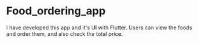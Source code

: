 # Food_ordering_app
I have developed this app and it's UI with Flutter. Users can view the foods and order them, and also check the total price.
